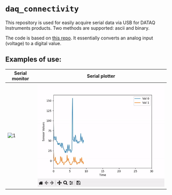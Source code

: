 # `daq_connectivity`
This repository is used for easily acquire serial data via USB for DATAQ Instruments products. Two methods are supported: ascii and binary.

The code is based on [this repo](https://github.com/dataq-instruments/Simple-Python-Examples). It essentially converts an analog input (voltage) to a digital value. 

## Examples of use:

| Serial monitor |  Serial plotter |
|----------|--------------|
| <img src="./figures/monitor.gif" alt="1" width="100%"/> | <img src="./figures/plotter.gif" alt="2" width="100%"/> | 
